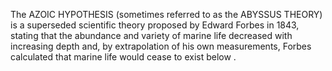 The AZOIC HYPOTHESIS (sometimes referred to as the ABYSSUS THEORY) is a superseded scientific theory proposed by Edward Forbes in 1843, stating that the abundance and variety of marine life decreased with increasing depth and, by extrapolation of his own measurements, Forbes calculated that marine life would cease to exist below .
